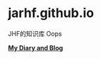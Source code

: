 # jarhf.github.io
JHF的知识库
Oops

**[My Diary and Blog](https://github.com/jarhf/jarhf.github.io/tree/master/MyBlog)**



